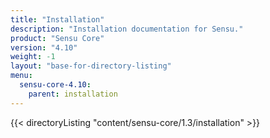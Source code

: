 ```yaml
---
title: "Installation"
description: "Installation documentation for Sensu."
product: "Sensu Core"
version: "4.10"
weight: -1
layout: "base-for-directory-listing"
menu:
  sensu-core-4.10:
    parent: installation
---
```


{{< directoryListing "content/sensu-core/1.3/installation" >}}
